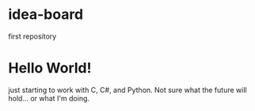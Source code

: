 # idea-board
first repository

# Hello World!

just starting to work with C, C#, and Python. 
Not sure what the future will hold... or what I'm doing.
